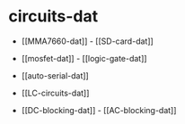 
# circuits-dat 

- [[MMA7660-dat]] - [[SD-card-dat]]

- [[mosfet-dat]] - [[logic-gate-dat]]


- [[auto-serial-dat]]

- [[LC-circuits-dat]]

- [[DC-blocking-dat]] - [[AC-blocking-dat]]